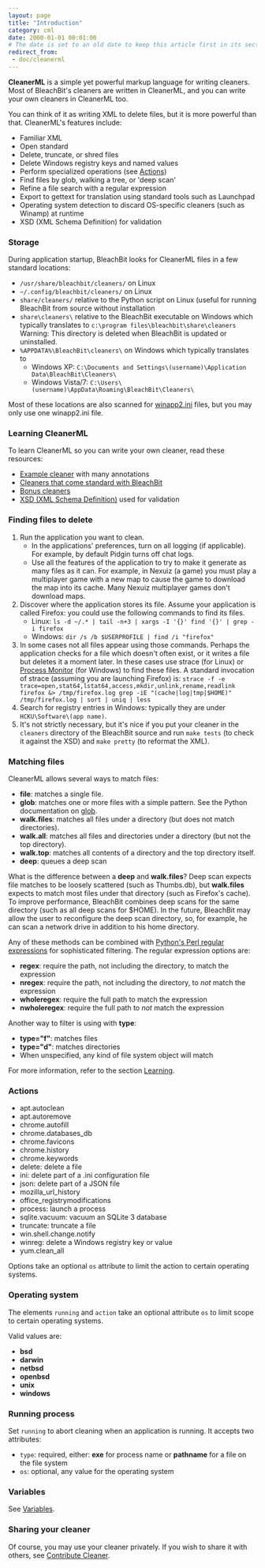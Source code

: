 ```yaml
---
layout: page
title: "Introduction"
category: cml
date: 2000-01-01 00:01:00
# The date is set to an old date to keep this article first in its section.
redirect_from:
 - doc/cleanerml
---
```


**CleanerML** is a simple yet powerful markup language for writing cleaners. Most of BleachBit's cleaners are written in CleanerML, and you can write your own cleaners in CleanerML too.

You can think of it as writing XML to delete files, but it is more powerful than that. CleanerML's features include:

* Familiar XML
* Open standard
* Delete, truncate, or shred files
* Delete Windows registry keys and named values
* Perform specialized operations (see [Actions](#actions))
* Find files by glob, walking a tree, or 'deep scan'
* Refine a file search with a regular expression
* Export to gettext for translation using standard tools such as Launchpad
* Operating system detection to discard OS-specific cleaners (such as Winamp) at runtime
* XSD (XML Schema Definition) for validation

### Storage

During application startup, BleachBit looks for CleanerML files in a few standard locations:

*   ```/usr/share/bleachbit/cleaners/``` on Linux
*   ```~/.config/bleachbit/cleaners/``` on Linux
*   ```share/cleaners/``` relative to the Python script on Linux (useful for running BleachBit from source without installation
*   ```share\cleaners\``` relative to the BleachBit executable on Windows which typically translates to ```c:\program files\bleachbit\share\cleaners```
    Warning: This directory is deleted when BleachBit is updated or uninstalled.
*   ```%APPDATA%\BleachBit\cleaners\``` on Windows which typically translates to
    *   Windows XP: ```C:\Documents and Settings\(username)\Application Data\BleachBit\Cleaners\```
    *   Windows Vista/7: ```C:\Users\(username)\AppData\Roaming\BleachBit\Cleaners\```

Most of these locations are also scanned for [winapp2.ini](/doc/winapp2ini.html) files, but you may only use one winapp2.ini file.

### Learning CleanerML

To learn CleanerML so you can write your own cleaner, read these resources:

*   [Example cleaner](https://github.com/bleachbit/bleachbit/blob/master/doc/example_cleaner.xml) with many annotations
*   [Cleaners that come standard with BleachBit](https://github.com/bleachbit/bleachbit/tree/master/cleaners)
*   [Bonus cleaners](https://github.com/bleachbit/cleanerml)
*   [XSD (XML Schema Definition)](https://github.com/bleachbit/bleachbit/blob/master/doc/cleaner_markup_language.xsd) used for validation

### Finding files to delete

1.  Run the application you want to clean.
    * In the applications' preferences, turn on all logging (if applicable). For example, by default Pidgin turns off chat logs.
    * Use all the features of the application to try to make it generate as many files as it can. For example, in Nexuiz (a game) you must play a multiplayer game with a new map to cause the game to download the map into its cache. Many Nexuiz multiplayer games don't download maps.
2.  Discover where the application stores its file. Assume your application is called Firefox: you could use the following commands to find its files.
    * Linux: `ls -d ~/.* | tail -n+3 | xargs -I '{}' find '{}' | grep -i firefox`
    * Windows: `dir /s /b $USERPROFILE | find /i "firefox"`
3.  In some cases not all files appear using those commands. Perhaps the application checks for a file which doesn't often exist, or it writes a file but deletes it a moment later. In these cases use strace (for Linux) or [Process Monitor](https://docs.microsoft.com/en-us/sysinternals/downloads/procmon) (for Windows) to find these files. A standard invocation of strace (assuming you are launching Firefox) is: `strace -f -e trace=open,stat64,lstat64,access,mkdir,unlink,rename,readlink firefox &> /tmp/firefox.log grep -iE "(cache|log|tmp|$HOME)" /tmp/firefox.log | sort | uniq | less`
4.  Search for registry entries in Windows: typically they are under ```HCKU\Software\(app name)```.
5.  It's not strictly necessary, but it's nice if you put your cleaner in the ```cleaners``` directory of the BleachBit source and run ```make tests``` (to check it against the XSD) and ```make pretty``` (to reformat the XML).

### Matching files

CleanerML allows several ways to match files:

*   **file**: matches a single file.
*   **glob**: matches one or more files with a simple pattern. See the Python documentation on [glob](https://docs.python.org/2/library/glob.html).
*   **walk.files**: matches all files under a directory (but does not match directories).
*   **walk.all**: matches all files and directories under a directory (but not the top directory).
*   **walk.top**: matches all contents of a directory and the top directory itself.
*   **deep**: queues a deep scan

What is the difference between a **deep** and **walk.files**? Deep scan expects file matches to be loosely scattered (such as Thumbs.db), but **walk.files** expects to match most files under that directory (such as Firefox's cache). To improve performance, BleachBit combines deep scans for the same directory (such as all deep scans for $HOME). In the future, BleachBit may allow the user to reconfigure the deep scan directory, so, for example, he can scan a network drive in addition to his home directory.

Any of these methods can be combined with [Python's Perl regular expressions](https://docs.python.org/2/howto/regex.html) for sophisticated filtering. The regular expression options are:

* **regex**: require the path, not including the directory, to match the expression
* **nregex**: require the path, not including the directory, to *not* match the expression
* **wholeregex**: require the full path to match the expression
* **nwholeregex**: require the full path to *not* match the expression

Another way to filter is using with **type**:
* **type="f"**: matches files
* **type="d"**: matches directories
* When unspecified, any kind of file system object will match

For more information, refer to the section [Learning](#learning-cleanerml).

### Actions

* apt.autoclean
* apt.autoremove
* chrome.autofill
* chrome.databases_db
* chrome.favicons
* chrome.history
* chrome.keywords
* delete: delete a file
* ini: delete part of a .ini configuration file
* json: delete part of a JSON file
* mozilla_url_history
* office_registrymodifications
* process: launch a process
* sqlite.vacuum: vacuum an SQLite 3 database
* truncate: truncate a file
* win.shell.change.notify
* winreg: delete a Windows registry key or value
* yum.clean_all

Options take an optional `os` attribute to limit the action to certain operating systems.

### Operating system

The elements `running` and `action` take an optional attribute `os` to limit scope to
certain operating systems.

Valid values are:

* **bsd**
* **darwin**
* **netbsd**
* **openbsd**
* **unix**
* **windows**

### Running process

Set `running` to abort cleaning when an application is running. It accepts two attributes:

* `type`: required, either: **exe** for process name or **pathname** for a file on the file system
* `os`: optional, any value for the operating system

### Variables

See [Variables](/cml/variables.html).

### Sharing your cleaner

Of course, you may use your cleaner privately. If you wish to share it with others, see [Contribute Cleaner](/cml/contributing.html).



